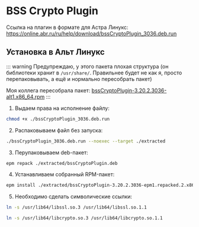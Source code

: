 # BSS Crypto Plugin

Ссылка на плагин в формате для Астра Линукс: https://online.abr.ru/ru/help/download/bssCryptoPlugin_3036.deb.run


## Установка в Альт Линукс

::: warning
Предупреждаю, у этого пакета плохая структура (он библиотеки хранит в `/usr/share/`. Правильнее будет не как я, просто перепаковывать, а ещё и нормально пересобрать пакет)

Моя коллега пересобрала пакет: [bssCryptoPlugin-3.20.2.3036-alt1.x86_64.rpm](https://raw.githubusercontent.com/bysnik/wiki/main/rpms/bssCryptoPlugin-3.20.2.3036-alt1.x86_64.rpm)
:::

1. Выдаем права на исполнение файлу:
```bash
chmod +x ./bssCryptoPlugin_3036.deb.run
```

2. Распаковываем файл без запуска:
```bash
./bssCryptoPlugin_3036.deb.run --noexec --target ./extracted
```

3. Перупаковываем deb-пакет:
```bash
epm repack ./extracted/bssCryptoPlugin.deb
```

4. Устанавливаем собранный RPM-пакет:
```bash
epm install ./extracted/bssCryptoPlugin-3.20.2.3036-epm1.repacked.2.x86_64.rpm
```

5. Необходимо сделать символические ссылки:
```bash
ln -s /usr/lib64/libssl.so.3 /usr/lib64/libssl.so.1.1
```
```bash
ln -s /usr/lib64/libcrypto.so.3 /usr/lib64/libcrypto.so.1.1
```